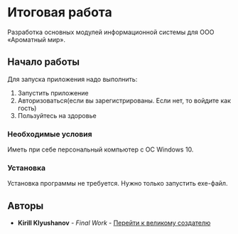 # Итоговая работа

Разработка основных модулей информационной системы для ООО «Ароматный мир».

## Начало работы

Для запуска приложения надо выполнить:
1) Запустить приложение
2) Авторизоваться(если вы зарегистрированы. Если нет, то войдите как гость)
3) Пользуйтесь на здоровье 

### Необходимые условия

Иметь при себе персональный компьютер с ОС Windows 10.

### Установка

Установка программы не требуется. Нужно только запустить exe-файл.

## Авторы

* **Kirill Klyushanov** - *Final Work* - [Перейти к великому создателю](https://github.com/PurpleBooth)
